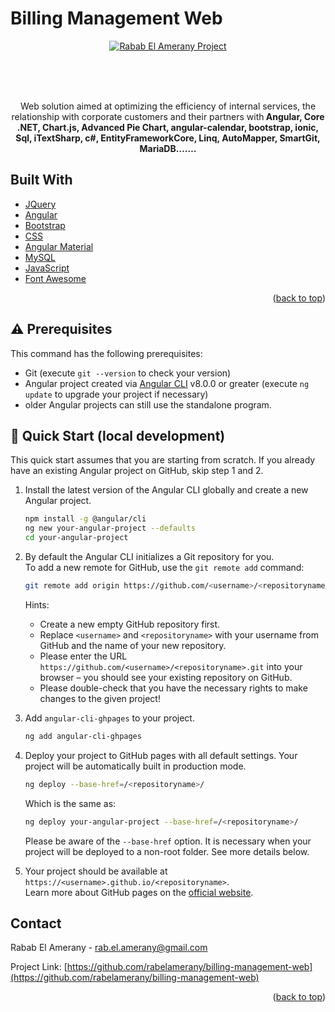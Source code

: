 <div id="top"></div>

# Billing Management Web

<p align="center">
<a href="https://github.com/rabelamerany/billing-management-web">
<img  alt="Rabab El Amerany Project" title="Rabab Project" src="https://github.com/rabelamerany/billing-management-web/blob/main/src/assets/images/site.PNG" />
</a>
</p>
<br>
<br>
<br>
<p align="center">
Web solution aimed at optimizing the efficiency of internal services, the relationship with corporate customers and their partners with<b> Angular, Core .NET, Chart.js, Advanced Pie Chart, angular-calendar, bootstrap, ionic, Sql, iTextSharp, c#, EntityFrameworkCore, Linq, AutoMapper, SmartGit, MariaDB…….</b>
</p>

## Built With

* [JQuery](https://jquery.com)
* [Angular](https://angular.io)
* [Bootstrap](https://getbootstrap.com)
* [CSS](https://www.css-com.com/)
* [Angular Material](https://material.angular.io)
* [MySQL](https://www.mysql.com)
* [JavaScript](https://www.javascript.com)
* [Font Awesome](https://fontawesome.com)

<p align="right">(<a href="#top">back to top</a>)</p>

## ⚠️ Prerequisites <a name="prerequisites"></a>

This command has the following prerequisites:

- Git (execute `git --version` to check your version)
- Angular project created via [Angular CLI](https://github.com/angular/angular-cli) v8.0.0 or greater (execute `ng update` to upgrade your project if necessary)
- older Angular projects can still use the standalone program.

## 🚀 Quick Start (local development) <a name="quickstart-local"></a>

This quick start assumes that you are starting from scratch.
If you already have an existing Angular project on GitHub, skip step 1 and 2.

1. Install the latest version of the Angular CLI globally
   and create a new Angular project.

   ```sh
   npm install -g @angular/cli
   ng new your-angular-project --defaults
   cd your-angular-project
   ```

2. By default the Angular CLI initializes a Git repository for you.  
   To add a new remote for GitHub, use the `git remote add` command:

   ```sh
   git remote add origin https://github.com/<username>/<repositoryname>.git
   ```

   Hints:

   - Create a new empty GitHub repository first.
   - Replace `<username>` and `<repositoryname>` with your username from GitHub and the name of your new repository.
   - Please enter the URL `https://github.com/<username>/<repositoryname>.git` into your browser – you should see your existing repository on GitHub.
   - Please double-check that you have the necessary rights to make changes to the given project!

3. Add `angular-cli-ghpages` to your project.

   ```sh
   ng add angular-cli-ghpages
   ```

4. Deploy your project to GitHub pages with all default settings.
   Your project will be automatically built in production mode.

   ```sh
   ng deploy --base-href=/<repositoryname>/
   ```

   Which is the same as:

   ```sh
   ng deploy your-angular-project --base-href=/<repositoryname>/
   ```

   Please be aware of the `--base-href` option. It is necessary when your project will be deployed to a non-root folder. See more details below.

5. Your project should be available at `https://<username>.github.io/<repositoryname>`.  
   Learn more about GitHub pages on the [official website](https://pages.github.com/).
   
<!-- CONTACT -->

## Contact

Rabab El Amerany - rab.el.amerany@gmail.com

Project Link: [https://github.com/rabelamerany/billing-management-web](https://github.com/rabelamerany/billing-management-web)

<p align="right">(<a href="#top">back to top</a>)</p>
